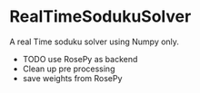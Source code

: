 # RealTimeSodukuSolver
A real Time soduku solver using Numpy only. 
- TODO use RosePy as backend
- Clean up pre processing 
- save weights from RosePy
